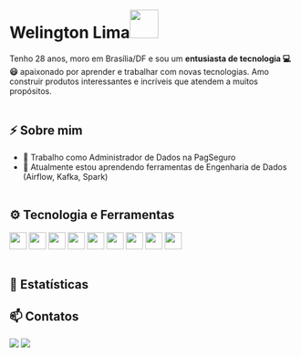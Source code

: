 <h1> Welington Lima<img src="https://media.giphy.com/media/VgCDAzcKvsR6OM0uWg/giphy.gif" width="50"> </h1> 

Tenho 28 anos, moro em Brasília/DF e sou um **entusiasta de tecnologia 💻 😃** apaixonado por aprender e trabalhar com novas tecnologias. Amo construir produtos interessantes e incríveis que atendem a muitos propósitos. <br/><br/>


## ⚡️ Sobre mim

- 🔭 Trabalho como Administrador de Dados na PagSeguro
- 🌱 Atualmente estou aprendendo ferramentas de Engenharia de Dados (Airflow, Kafka, Spark) 
<br/><br/>

## ⚙️ Tecnologia e Ferramentas
<code><img height="30" src="https://cdn.jsdelivr.net/gh/devicons/devicon/icons/html5/html5-original.svg"/></code>
<code><img height="30" src="https://cdn.jsdelivr.net/gh/devicons/devicon/icons/css3/css3-original.svg"></code>
<code><img height="30" src="https://cdn.jsdelivr.net/gh/devicons/devicon/icons/javascript/javascript-original.svg"></code>
<code><img height="30" src="https://cdn.jsdelivr.net/gh/devicons/devicon/icons/angularjs/angularjs-plain.svg" /></code>
<code><img height="30" src="https://cdn.jsdelivr.net/gh/devicons/devicon/icons/java/java-original.svg" /></code>
<code><img height="30" src="https://cdn.jsdelivr.net/gh/devicons/devicon/icons/python/python-original.svg" /></code>
<code><img height="30" src="https://cdn.jsdelivr.net/gh/devicons/devicon/icons/postgresql/postgresql-original.svg" /></code>
<code><img height="30" src="https://cdn.jsdelivr.net/gh/devicons/devicon/icons/oracle/oracle-original.svg" /></code>
<code><img height="30" src="https://cdn.jsdelivr.net/gh/devicons/devicon/icons/mongodb/mongodb-original.svg" /></code>
<br/><br/>

## 🚀 Estatísticas 


## 📫 Contatos 
<p>
  <a href = "mailto:welington.lima93@gmail.com"><img src="https://img.shields.io/badge/-Gmail-%23333?style=for-the-badge&logo=gmail&logoColor=white" target="_blank"></a>
  <a href="https://www.linkedin.com/in/welingtonliima" target="_blank"><img src="https://img.shields.io/badge/-LinkedIn-%230077B5?style=for-the-badge&logo=linkedin&logoColor=white" target="_blank"></a> 
</p>
